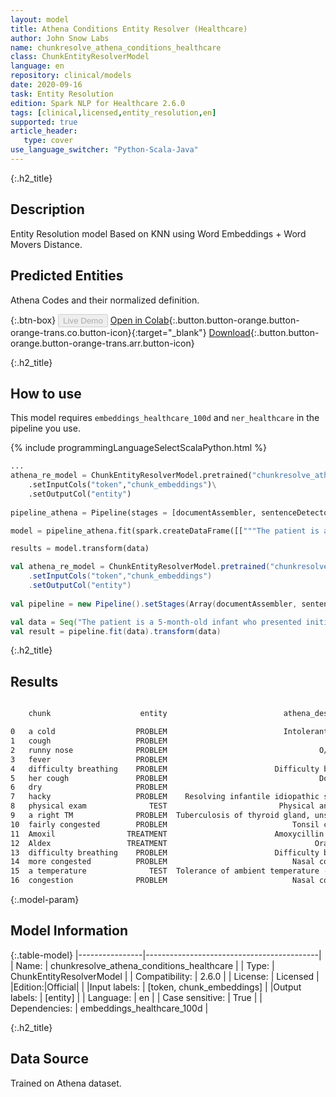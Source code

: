 ```yaml
---
layout: model
title: Athena Conditions Entity Resolver (Healthcare)
author: John Snow Labs
name: chunkresolve_athena_conditions_healthcare
class: ChunkEntityResolverModel
language: en
repository: clinical/models
date: 2020-09-16
task: Entity Resolution
edition: Spark NLP for Healthcare 2.6.0
tags: [clinical,licensed,entity_resolution,en]
supported: true
article_header:
   type: cover
use_language_switcher: "Python-Scala-Java"
---
```


{:.h2_title}
## Description
Entity Resolution model Based on KNN using Word Embeddings + Word Movers Distance.


## Predicted Entities 
Athena Codes and their normalized definition.

{:.btn-box}
<button class="button button-orange" disabled>Live Demo</button>
[Open in Colab](https://colab.research.google.com/github/JohnSnowLabs/spark-nlp-workshop/blob/master/tutorials/Certification_Trainings/Healthcare/3.Clinical_Entity_Resolvers.ipynb){:.button.button-orange.button-orange-trans.co.button-icon}{:target="_blank"}
[Download](https://s3.amazonaws.com/auxdata.johnsnowlabs.com/clinical/models/chunkresolve_athena_conditions_healthcare_en_2.6.0_2.4_1600265258887.zip){:.button.button-orange.button-orange-trans.arr.button-icon}

{:.h2_title}
## How to use 
This model requires `embeddings_healthcare_100d` and `ner_healthcare` in the pipeline you use.

<div class="tabs-box" markdown="1">

{% include programmingLanguageSelectScalaPython.html %}

```python
...
athena_re_model = ChunkEntityResolverModel.pretrained("chunkresolve_athena_conditions_healthcare","en","clinical/models")\
	.setInputCols("token","chunk_embeddings")\
	.setOutputCol("entity")
    
pipeline_athena = Pipeline(stages = [documentAssembler, sentenceDetector, tokenizer, word_embeddings, ner_model, ner_converter, chunk_embeddings, athena_re_model])

model = pipeline_athena.fit(spark.createDataFrame([["""The patient is a 5-month-old infant who presented initially on Monday with a cold, cough, and runny nose for 2 days. Mom states she had no fever. Her appetite was good but she was spitting up a lot. She had no difficulty breathing and her cough was described as dry and hacky. At that time, physical exam showed a right TM, which was red. Left TM was okay. She was fairly congested but looked happy and playful. She was started on Amoxil and Aldex and we told to recheck in 2 weeks to recheck her ear. Mom returned to clinic again today because she got much worse overnight. She was having difficulty breathing. She was much more congested and her appetite had decreased significantly today. She also spiked a temperature yesterday of 102.6 and always having trouble sleeping secondary to congestion."""]]).toDF("text"))

results = model.transform(data)
```

```scala
val athena_re_model = ChunkEntityResolverModel.pretrained("chunkresolve_athena_conditions_healthcare","en","clinical/models")
	.setInputCols("token","chunk_embeddings")
	.setOutputCol("entity")
    
val pipeline = new Pipeline().setStages(Array(documentAssembler, sentenceDetector, tokenizer, word_embeddings, ner_model, ner_converter, chunk_embeddings, athena_re_model))

val data = Seq("The patient is a 5-month-old infant who presented initially on Monday with a cold, cough, and runny nose for 2 days. Mom states she had no fever. Her appetite was good but she was spitting up a lot. She had no difficulty breathing and her cough was described as dry and hacky. At that time, physical exam showed a right TM, which was red. Left TM was okay. She was fairly congested but looked happy and playful. She was started on Amoxil and Aldex and we told to recheck in 2 weeks to recheck her ear. Mom returned to clinic again today because she got much worse overnight. She was having difficulty breathing. She was much more congested and her appetite had decreased significantly today. She also spiked a temperature yesterday of 102.6 and always having trouble sleeping secondary to congestion.").toDF("text")
val result = pipeline.fit(data).transform(data)
```
</div>

{:.h2_title}
## Results
```bash

    chunk                    entity                          athena_description  athena_code

0   a cold                  PROBLEM                          Intolerant of cold  4213725
1   cough                   PROBLEM                                       Cough  254761
2   runny nose              PROBLEM                                  O/E - nose  4156058
3   fever                   PROBLEM                                       Fever  437663
4   difficulty breathing    PROBLEM                        Difficulty breathing  4041664 
5   her cough               PROBLEM                                  Does cough  4122567
6   dry                     PROBLEM                                    Dry eyes  4036620
7   hacky                   PROBLEM    Resolving infantile idiopathic scoliosis  44833868
8   physical exam              TEST                         Physical angioedema  37110554
9   a right TM              PROBLEM  Tuberculosis of thyroid gland, unspecified  44819346
10  fairly congested        PROBLEM                            Tonsil congested  4116401
11  Amoxil                TREATMENT                        Amoxycillin overdose  4173544
12  Aldex                 TREATMENT                                 Oral lesion  43530620
13  difficulty breathing    PROBLEM                        Difficulty breathing  4041664
14  more congested          PROBLEM                            Nasal congestion  4195085
15  a temperature              TEST  Tolerance of ambient temperature - finding  4271383
16  congestion              PROBLEM                            Nasal congestion  4195085
```

{:.model-param}
## Model Information

{:.table-model}
|----------------|-------------------------------------------|
| Name:           | chunkresolve_athena_conditions_healthcare |
| Type:    | ChunkEntityResolverModel                  |
| Compatibility:  | 2.6.0                                     |
| License:        | Licensed                                  |
|Edition:|Official|                                |
|Input labels:         | [token, chunk_embeddings]                   |
|Output labels:        | [entity]                                    |
| Language:       | en                                        |
| Case sensitive: | True                                      |
| Dependencies:  | embeddings_healthcare_100d                |

{:.h2_title}
## Data Source
Trained on Athena dataset.